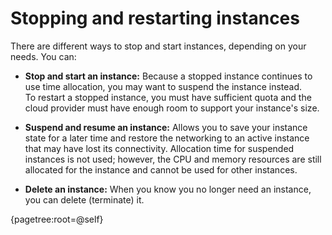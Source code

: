 # Stopping and restarting instances

There are different ways to stop and start instances, depending on your needs. You can:

*   **Stop and start an instance:** Because a stopped instance continues to use time allocation, you may want to suspend the instance instead.  
    To restart a stopped instance, you must have sufficient quota and the cloud provider must have enough room to support your instance's size.

*   **Suspend and resume an instance:** Allows you to save your instance state for a later time and restore the networking to an active instance that may have lost its connectivity. Allocation time for suspended instances is not used; however, the CPU and memory resources are still allocated for the instance and cannot be used for other instances.

*   **Delete an instance:** When you know you no longer need an instance, you can delete (terminate) it.

<div class="wysiwyg-macro"><div class="wysiwyg-macro-tag wysiwyg-macro-starttag">{pagetree:root=@self}</div></div>
